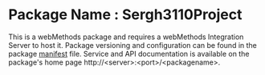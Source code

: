 # Package Name : Sergh3110Project
This is a webMethods package and requires a webMethods Integration Server to host it. Package versioning and configuration can be found in the package [manifest](./Sergh3110Project/manifest.v3) file. Service and API documentation is available on the package's home page http://&lt;server&gt;:&lt;port&gt;/&lt;packagename>.